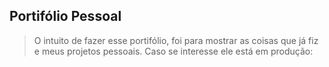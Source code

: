 ## Portifólio Pessoal

> O intuito de fazer esse portifólio, foi para mostrar as coisas que já fiz e meus projetos pessoais.
> Caso se interesse ele está em produção: 
